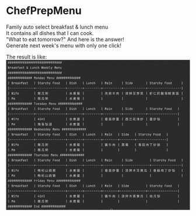 # ChefPrepMenu
Family auto select breakfast &amp; lunch menu   
It contains all dishes that I can cook.  
"What to eat tomorrow?" And here is the answer!  
Generate next week's menu with only one click!   

The result is like:
![Alt text](https://github.com/IvanFan/ChefPrepMenu/blob/main/food%20menu.png)

